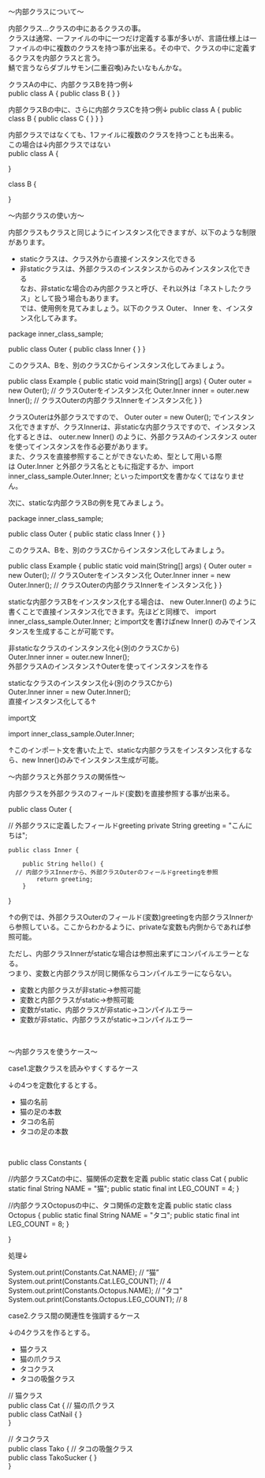 〜内部クラスについて〜

内部クラス…クラスの中にあるクラスの事。<br>
クラスは通常、一ファイルの中に一つだけ定義する事が多いが、言語仕様上は一ファイルの中に複数のクラスを持つ事が出来る。その中で、クラスの中に定義するクラスを内部クラスと言う。<br>
鯖で言うならダブルサモン(二重召喚)みたいなもんかな。<br>

クラスAの中に、内部クラスBを持つ例↓<br>
public class A {
    public class B {
    }
}<br>

内部クラスBの中に、さらに内部クラスCを持つ例↓
public class A {
    public class B {
        public class C {
        }
    }
}<br>

内部クラスではなくても、1ファイルに複数のクラスを持つことも出来る。<br>この場合は↓内部クラスではない<br>
public class A {

}

class B {

}<br>

〜内部クラスの使い方〜

内部クラスもクラスと同じようにインスタンス化できますが、以下のような制限があります。<br>
* staticクラスは、クラス外から直接インスタンス化できる
* 非staticクラスは、外部クラスのインスタンスからのみインスタンス化できる<br>
なお、非staticな場合のみ内部クラスと呼び、それ以外は「ネストしたクラス」として扱う場合もあります。<br>
では、使用例を見てみましょう。以下のクラス Outer、 Inner を、インスタンス化してみます。<br>

package inner_class_sample;

public class Outer {
    public class Inner {
    }
}<br>

このクラスA、Bを、別のクラスCからインスタンス化してみましょう。<br>

public class Example {
    public static void main(String[] args) {
        Outer outer = new Outer(); // クラスOuterをインスタンス化
        Outer.Inner inner = outer.new Inner(); // クラスOuterの内部クラスInnerをインスタンス化
    }
}<br>

クラスOuterは外部クラスですので、 Outer outer = new Outer(); でインスタンス化できますが、クラスInnerは、非staticな内部クラスですので、インスタンス化するときは、 outer.new Inner() のように、外部クラスAのインスタンス outerを使ってインスタンスを作る必要があります。<br>また、クラスを直接参照することができないため、型として用いる際は Outer.Inner と外部クラス名とともに指定するか、import inner_class_sample.Outer.Inner; といったimport文を書かなくてはなりません。<br>

次に、staticな内部クラスBの例を見てみましょう。<br>

package inner_class_sample;

public class Outer {
    public static class Inner {
    }
}<br>

このクラスA、Bを、別のクラスCからインスタンス化してみましょう。<br>

public class Example {
    public static void main(String[] args) {
        Outer outer = new Outer(); // クラスOuterをインスタンス化
        Outer.Inner inner = new Outer.Inner(); // クラスOuterの内部クラスInnerをインスタンス化
    }
}<br>

staticな内部クラスBをインスタンス化する場合は、 new Outer.Inner() のように書くことで直接インスタンス化できます。先ほどと同様で、 import inner_class_sample.Outer.Inner; とimport文を書けばnew Inner() のみでインスタンスを生成することが可能です。<br>

非staticなクラスのインスタンス化↓(別のクラスCから)<br>
Outer.Inner inner = outer.new Inner();<br>
外部クラスAのインスタンス↑Outerを使ってインスタンスを作る<br>

staticなクラスのインスタンス化↓(別のクラスCから)<br>
Outer.Inner inner = new Outer.Inner();<br>
直接インスタンス化してる↑<br>

import文<br>

import inner_class_sample.Outer.Inner;

↑このインポート文を書いた上で、staticな内部クラスをインスタンス化するなら、new Inner()のみでインスタンス生成が可能。<br>

〜内部クラスと外部クラスの関係性〜

内部クラスを外部クラスのフィールド(変数)を直接参照する事が出来る。<br>

public class Outer {

  // 外部クラスに定義したフィールドgreeting
    private String greeting = "こんにちは";

    public class Inner {

        public String hello() {
      // 内部クラスInnerから、外部クラスOuterのフィールドgreetingを参照
            return greeting;
        }
}<br>

↑の例では、外部クラスOuterのフィールド(変数)greetingを内部クラスInnerから参照している。ここからわかるように、privateな変数も内側からであれば参照可能。<br>

ただし、内部クラスInnerがstaticな場合は参照出来ずにコンパイルエラーとなる。<br>
つまり、変数と内部クラスが同じ関係ならコンパイルエラーにならない。<br>
- 変数と内部クラスが非static→参照可能
- 変数と内部クラスがstatic→参照可能
- 変数がstatic、内部クラスが非static→コンパイルエラー
- 変数が非static、内部クラスがstatic→コンパイルエラー

<br>

〜内部クラスを使うケース〜

case1.定数クラスを読みやすくするケース<br>

↓の4つを定数化するとする。<br>

- 猫の名前
- 猫の足の本数
- タコの名前
- タコの足の本数

<br>

public class Constants {

  //内部クラスCatの中に、猫関係の定数を定義
    public static class Cat {
        public static final String NAME = "猫";
        public static final int LEG_COUNT = 4;
    }

  //内部クラスOctopusの中に、タコ関係の定数を定義
    public static class Octopus {
        public static final String NAME = "タコ";
        public static final int LEG_COUNT = 8;
    }

}<br>

処理↓<br>

System.out.print(Constants.Cat.NAME); // “猫”<br>
System.out.print(Constants.Cat.LEG_COUNT); // 4<br>
System.out.print(Constants.Octopus.NAME);  // "タコ"<br>
System.out.print(Constants.Octopus.LEG_COUNT);  // 8<br>

case2.クラス間の関連性を強調するケース<br>

↓の4クラスを作るとする。<br>

- 猫クラス
- 猫の爪クラス
- タコクラス
- タコの吸盤クラス

// 猫クラス<br>
public class Cat {
  // 猫の爪クラス<br>
  public class CatNail {
  }<br>
}<br>

// タコクラス<br>
public class Tako {
  // タコの吸盤クラス<br>
  public class TakoSucker {
  }<br>
}<br>
